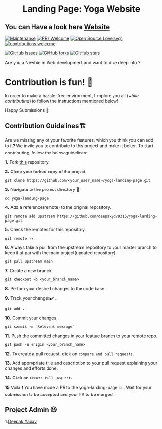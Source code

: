 <h1 align="center">Landing Page: Yoga Website</h1>

## You can Have a look here [Website](https://deepakydv9315.github.io/yoga-landing-page/)

[![Maintenance](https://img.shields.io/badge/Maintained%3F-yes-green.svg)](https://GitHub.com/Naereen/StrapDown.js/graphs/commit-activity)
[![PRs Welcome](https://img.shields.io/badge/PRs-welcome-brightgreen.svg?style=flat-square)](http://makeapullrequest.com)
[![Open Source Love svg1](https://badges.frapsoft.com/os/v1/open-source.svg?v=103)](https://github.com/ellerbrock/open-source-badges/)
[![contributions welcome](https://img.shields.io/badge/contributions-welcome-brightgreen.svg?style=flat)](https://github.com/dwyl/esta/issues)

[![GitHub issues](https://img.shields.io/github/issues/deepakydv9315/yoga-landing-page)](https://github.com/deepakydv9315/yoga-landing-page/issues)
[![GitHub forks](https://img.shields.io/github/forks/deepakydv9315/yoga-landing-page)](https://github.com/deepakydv9315/yoga-landing-page/network)
[![GitHub stars](https://img.shields.io/github/stars/deepakydv9315/yoga-landing-page)](https://github.com/deepakydv9315/yoga-landing-page/stargazers)

Are you a Newbie in Web development and want to dive deep into ?

# Contribution is fun! :green_heart:

In order to make a hassle-free environment, I implore you all (_while contributing_) to follow the instructions mentioned below!

Happy Submissions :slightly_smiling_face:

## Contribution Guidelines🏗

Are we missing any of your favorite features, which you think you can add to it❓ We invite you to contribute to this project and make it better. 
To start contributing, follow the below guidelines: 

**1.**  Fork [this](https://github.com/deepakydv9315/yoga-landing-page) repository.

**2.**  Clone your forked copy of the project.

```
git clone https://github.com/<your_user_name>/yoga-landing-page.git
```

**3.** Navigate to the project directory :file_folder: .

```
cd yoga-landing-page
```

**4.** Add a reference(remote) to the original repository.

```
git remote add upstream https://github.com/deepakydv9315/yoga-landing-page.git 
```

**5.** Check the remotes for this repository.

```
git remote -v
```

**6.** Always take a pull from the upstream repository to your master branch to keep it at par with the main project(updated repository).

```
git pull upstream main
```

**7.** Create a new branch.

```
git checkout -b <your_branch_name>
```

**8.** Perfom your desired changes to the code base.

**9.** Track your changes:heavy_check_mark: .

```
git add . 
```

**10.** Commit your changes .

```
git commit -m "Relevant message"
```

**11.** Push the committed changes in your feature branch to your remote repo.

```
git push -u origin <your_branch_name>
```

**12.** To create a pull request, click on `compare and pull requests`.

**13.** Add appropriate title and description to your pull request explaining your changes and efforts done.

**14.** Click on `Create Pull Request`.


**15** Voila :exclamation: You have made a PR to the yoga-landing-page :boom: . Wait for your submission to be accepted and your PR to be merged.



## Project Admin 😃
1.[Deepak Yadav](https://www.instagram.com/syco_coders/)
